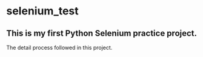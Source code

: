 # selenium_test

## This is my first Python Selenium practice project.

The detail process followed in this project.